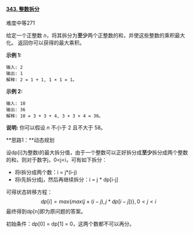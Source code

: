 #### [343. 整数拆分](https://leetcode-cn.com/problems/integer-break/)

难度中等271

给定一个正整数 *n*，将其拆分为**至少**两个正整数的和，并使这些整数的乘积最大化。 返回你可以获得的最大乘积。

**示例 1:**

```
输入: 2
输出: 1
解释: 2 = 1 + 1, 1 × 1 = 1。
```

**示例 2:**

```
输入: 10
输出: 36
解释: 10 = 3 + 3 + 4, 3 × 3 × 4 = 36。
```

**说明:** 你可以假设 *n* 不小于 2 且不大于 58。





**思路1：**动态规划

设dp[i]为整数i的最大拆分值，由于一个整数可以正好拆分成**至少**拆分成两个整数的和，则对于数字j，0<j<i，可有如下拆分：

- 将i拆分成两个数：i = j*(i-j)
- 将i先拆分成j，然后再继续拆分：i = j * dp[i-j]

可得状态转移方程：
$$
dp[i] = max\{max(j\times(i-j), j*dp[i-j])\}, 0<j<i
$$
最终得到dp[n]即为原问题的答案。



初始条件：dp[0] = dp[1] = 0，这两个数都不可以再分。